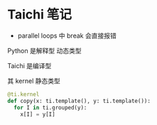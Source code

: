 # Taichi 笔记

* parallel loops 中 break 会直接报错


Python 是解释型 动态类型

Taichi 是编译型

其 kernel 静态类型



```py
@ti.kernel
def copy(x: ti.template(), y: ti.template()):
  for I in ti.grouped(y):
    x[I] = y[I]
```